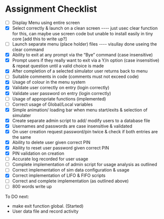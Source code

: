 # Assignment Checklist

- [ ] Display Menu using entire screen
- [X] Select correctly & launch on a clean screen
      ---- just usec clear function for this, can maybe use screen code but unable to install easily in tiny core [add this to write up?]
- [ ] Launch separate menu (place holder) files
        ---- visullay done useing the clear command
- [X] Ability to exit at any prompt via the “Bye” command (case insensitive)
- [X] Prompt users if they really want to exit via a Y/n option (case insensitive) & repeat question until a valid choice is made
- [X] After completion of a selected simulator user returns back to menu
- [ ] Suitable comments in code (comments must not exceed code)
- [X] Usage of colour in the menu system
- [X] Validate user correctly on entry (login correctly)
- [X] Validate user password on entry (login correctly)
- [ ] Usage of appropriate functions (implemented)
- [ ] Correct usage of Global/Local variables
- [X] Simple animation/ loading bar when menu start/exits & selection of simulater 
- [X] Create separate admin script to add/ modify users to a database file
- [X] Usernames and passwords are case insensitive & validated 
- [X] On user creation request password/pin twice & check if both entries are the same
- [X] Ability to delete user given correct PIN
- [X] Ability to reset user password given correct PIN
- [X] PIN validation on creation
- [ ] Accurate log recorded for user usage
- [ ] Complete implementation of admin script for usage analysis as outlined
- [ ] Correct implementation of sim data configuration & usage
- [X] Correct implementation of LIFO & FIFO scripts
- [ ] Correct and complete implementation (as outlined above)
- [ ] 800 words write up

To DO next:
- make exit function global. (Started)
- User data file and record activity 

